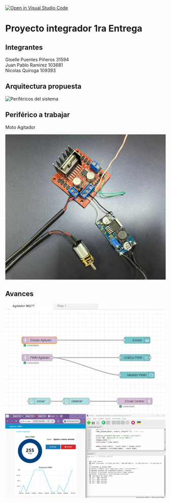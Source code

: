 [![Open in Visual Studio Code](https://classroom.github.com/assets/open-in-vscode-2e0aaae1b6195c2367325f4f02e2d04e9abb55f0b24a779b69b11b9e10269abc.svg)](https://classroom.github.com/online_ide?assignment_repo_id=21147873&assignment_repo_type=AssignmentRepo)
# Proyecto integrador 1ra Entrega

## Integrantes

Giselle Puentes Piñeros 31594  
Juan Pablo Ramirez 103681  
Nicolas Quiroga 109393  

## Arquitectura propuesta

![Periféricos del sistema](Diagrama.jpg)

## Periférico a trabajar
Moto Agitador

![Periféricos del sistema](Perifericos.jpg)

## Avances

![Flujo del Proyecto 1](nodered.jpg)
![Flujo del Proyecto 1](NoderedPoryecto1entrega.jpg)

<!-- Subir en una carpeta src los códigos que tienen hasta el momento y esta sección agregar lo que consideren necesario referente a sus avances. -->
